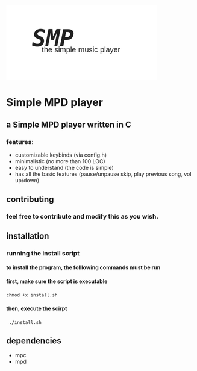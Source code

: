 ![Alt text](smp.png?raw=true "Simple Music Player")
# Simple MPD player
## a Simple MPD player written in C

### features:
- customizable keybinds (via config.h)
- minimalistic (no more than 100 LOC)
- easy to understand (the code is simple)
- has all the basic features (pause/unpause skip, play previous song, vol up/down)

## contributing
### feel free to contribute and modify this as you wish.

## installation
### running the install script
#### to install the program, the folllowing commands must be run
#### first, make sure the script is executable
```chmod +x install.sh```
#### then, execute the scirpt
``` ./install.sh```

## dependencies
- mpc
- mpd

